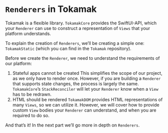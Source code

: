 # `Renderers` in Tokamak
Tokamak is a flexible library. `TokamakCore` provides the SwiftUI-API, which your `Renderer` can use to construct a representation of `Views` that your platform understands.

To explain the creation of `Renderers`, we’ll be creating a simple one: `TokamakStatic` (which you can find in the `Tokamak` repository).

Before we create the `Renderer`, we need to understand the requirements of our platform:

1. Stateful apps cannot be created
	This simplifies the scope of our project, as we only have to render once. However, if you are building a `Renderer` that supports state changes, the process is largely the same.  `TokamakCore`’s `StackReconciler` will let your `Renderer` know when a `View` has to be redrawn.
2. HTML should be rendered
	`TokamakDOM` provides HTML representations of many `Views`, so we can utilize it. However, we will cover how to provide custom `View` bodies your `Renderer` can understand, and when you are required to do so.

And that’s it! In the next part we’ll go more in depth on `Renderers`.
